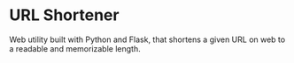 # URL Shortener

Web utility built with Python and Flask, that shortens a given URL on web to a readable and memorizable length.